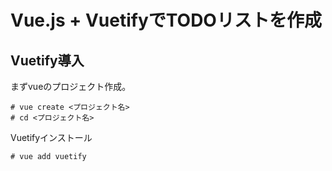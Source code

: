 # Vue.js + VuetifyでTODOリストを作成

## Vuetify導入
まずvueのプロジェクト作成。
```
# vue create <プロジェクト名>
# cd <プロジェクト名>
```

Vuetifyインストール
```
# vue add vuetify
```
